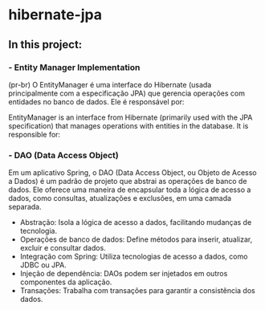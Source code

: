 # hibernate-jpa

## In this project: 

### - Entity Manager Implementation

(pr-br)
O EntityManager é uma interface do Hibernate (usada principalmente com a especificação JPA) que gerencia operações com entidades no banco de dados. Ele é responsável por:

EntityManager is an interface from Hibernate (primarily used with the JPA specification) that manages operations with entities in the database. It is responsible for:

### - DAO (Data Access Object)

Em um aplicativo Spring, o DAO (Data Access Object, ou Objeto de Acesso a Dados) é um padrão de projeto que abstrai as operações de banco de dados. Ele oferece uma maneira de encapsular toda a lógica de acesso a dados, como consultas, atualizações e exclusões, em uma camada separada.
- Abstração: Isola a lógica de acesso a dados, facilitando mudanças de tecnologia.
- Operações de banco de dados: Define métodos para inserir, atualizar, excluir e consultar dados.
- Integração com Spring: Utiliza tecnologias de acesso a dados, como JDBC ou JPA.
- Injeção de dependência: DAOs podem ser injetados em outros componentes da aplicação.
- Transações: Trabalha com transações para garantir a consistência dos dados.